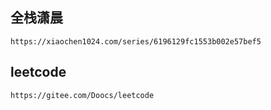 ## 全栈潇晨
```
https://xiaochen1024.com/series/6196129fc1553b002e57bef5
```

## leetcode

```
https://gitee.com/Doocs/leetcode

```